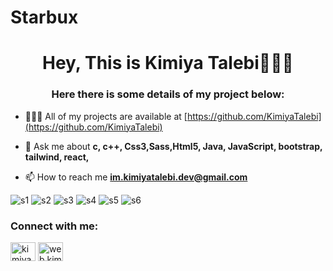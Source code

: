 # Starbux

<h1 align="center">Hey, This is Kimiya Talebi👩🏻‍💻</h1>
<h3 align="center">Here there is some details of my project below:</h3>


- 👩🏻‍💻 All of my projects are available at [https://github.com/KimiyaTalebi](https://github.com/KimiyaTalebi)

- 💬 Ask me about **c, c++, Css3,Sass,Html5, Java, JavaScript, bootstrap, tailwind, react,**

- 📫 How to reach me **im.kimiyatalebi.dev@gmail.com**

![s1](https://github.com/KimiyaTalebi/Starbux/assets/160423493/42a39692-f2ab-4289-8c7b-dbc3c2b68ba1)
![s2](https://github.com/KimiyaTalebi/Starbux/assets/160423493/0a674194-6fc8-4a31-9fd4-6cf1706c8c98)
![s3](https://github.com/KimiyaTalebi/Starbux/assets/160423493/e7a421af-6207-4ba6-938f-63c4922a60df)
![s4](https://github.com/KimiyaTalebi/Starbux/assets/160423493/b4619ea7-bec3-4fab-88fe-2d51a8a47ba1)
![s5](https://github.com/KimiyaTalebi/Starbux/assets/160423493/ef9e663f-4750-4a19-821e-c888ab53daa1)
![s6](https://github.com/KimiyaTalebi/Starbux/assets/160423493/b83a46de-fd77-416f-93a3-24fa897c00b6)





<h3 align="left">Connect with me:</h3>
<p align="left">
<a href="https://linkedin.com/in/kimiya-talebi" target="blank"><img align="center" src="https://raw.githubusercontent.com/rahuldkjain/github-profile-readme-generator/master/src/images/icons/Social/linked-in-alt.svg" alt="kimiya-talebi" height="30" width="40" /></a>
<a href="https://instagram.com/web.kimiyatalebi.dev" target="blank"><img align="center" src="https://raw.githubusercontent.com/rahuldkjain/github-profile-readme-generator/master/src/images/icons/Social/instagram.svg" alt="web.kimiyatalebi.dev" height="30" width="40" /></a>
</p>
